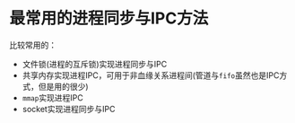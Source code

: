 # 最常用的进程同步与IPC方法

比较常用的：

+ 文件锁(进程的互斥锁)实现进程同步与IPC
+ 共享内存实现进程IPC，可用于非血缘关系进程间(管道与`fifo`虽然也是IPC方式，但是用的很少)
+ `mmap`实现进程IPC
+ socket实现进程同步与IPC



